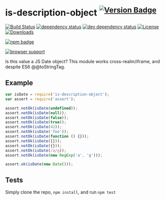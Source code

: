 # is-description-object <sup>[![Version Badge][2]][1]</sup>

[![Build Status][3]][4]
[![dependency status][5]][6]
[![dev dependency status][7]][8]
[![License][license-image]][license-url]
[![Downloads][downloads-image]][downloads-url]

[![npm badge][11]][1]

[![browser support][9]][10]

Is this value a JS Date object? This module works cross-realm/iframe, and despite ES6 @@toStringTag.

## Example

```js
var isDate = require('is-description-object');
var assert = require('assert');

assert.notOk(isDate(undefined));
assert.notOk(isDate(null));
assert.notOk(isDate(false));
assert.notOk(isDate(true));
assert.notOk(isDate(42));
assert.notOk(isDate('foo'));
assert.notOk(isDate(function () {}));
assert.notOk(isDate([]));
assert.notOk(isDate({}));
assert.notOk(isDate(/a/g));
assert.notOk(isDate(new RegExp('a', 'g')));

assert.ok(isDate(new Date()));
```

## Tests
Simply clone the repo, `npm install`, and run `npm test`

[1]: https://npmjs.org/package/is-description-object
[2]: http://versionbadg.es/ljharb/is-description-object.svg
[3]: https://travis-ci.org/ljharb/is-description-object.svg
[4]: https://travis-ci.org/ljharb/is-description-object
[5]: https://david-dm.org/ljharb/is-description-object.svg
[6]: https://david-dm.org/ljharb/is-description-object
[7]: https://david-dm.org/ljharb/is-description-object/dev-status.svg
[8]: https://david-dm.org/ljharb/is-description-object#info=devDependencies
[9]: https://ci.testling.com/ljharb/is-description-object.png
[10]: https://ci.testling.com/ljharb/is-description-object
[11]: https://nodei.co/npm/is-description-object.png?downloads=true&stars=true
[license-image]: http://img.shields.io/npm/l/is-description-object.svg
[license-url]: LICENSE
[downloads-image]: http://img.shields.io/npm/dm/is-description-object.svg
[downloads-url]: http://npm-stat.com/charts.html?package=is-description-object
